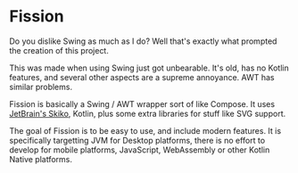 # Fission
Do you dislike Swing as much as I do? Well that's exactly what prompted the creation of this project.

This was made when using Swing just got unbearable. It's old, has no Kotlin features, and several other aspects are a supreme annoyance. AWT has similar problems.

Fission is basically a Swing / AWT wrapper sort of like Compose. It uses [JetBrain's Skiko](https://github.com/JetBrains/skiko), Kotlin, plus some extra libraries for stuff like SVG support.

The goal of Fission is to be easy to use, and include modern features. It is specifically targetting JVM for Desktop platforms, there is no effort to develop for mobile platforms, JavaScript, WebAssembly or other Kotlin Native platforms.
